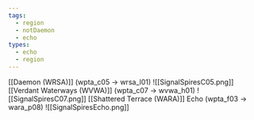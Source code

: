 ```yaml
---
tags:
  - region
  - notDaemon
  - echo
types:
  - echo
  - region
---
```

[[Daemon (WRSA)]] (wpta_c05 -> wrsa_l01)
![[SignalSpiresC05.png]]
[[Verdant Waterways (WVWA)]] (wpta_c07 -> wvwa_h01)
![[SignalSpiresC07.png]]
[[Shattered Terrace (WARA)]] Echo (wpta_f03 -> wara_p08)
![[SignalSpiresEcho.png]]
